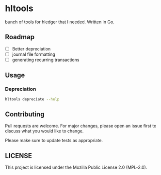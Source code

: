 # hltools

bunch of tools for hledger that I needed. Written in Go.

## Roadmap
- [ ] Better depreciation
- [ ] journal file formatting
- [ ] generating recurring transactions

## Usage

### Depreciation

```sh
hltools depreciate --help
```

## Contributing

Pull requests are welcome. For major changes, please open an issue first to discuss what you would like to change.

Please make sure to update tests as appropriate.

## LICENSE

This project is licensed under the Mozilla Public License 2.0 (MPL-2.0).